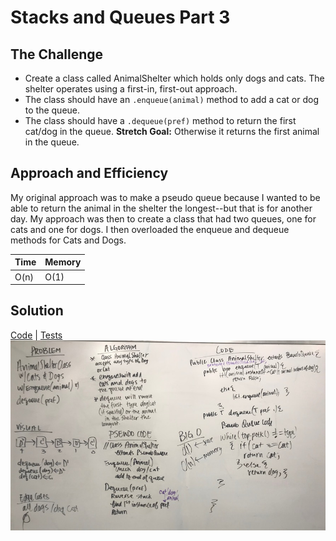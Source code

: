 # Stacks and Queues Part 3
## The Challenge
- Create a class called AnimalShelter which holds only dogs and cats. The shelter operates using a first-in, first-out approach.
- The class should have an `.enqueue(animal)` method to add a cat or dog to the queue.
- The class should have a `.dequeue(pref)` method to return the first cat/dog in the queue. **Stretch Goal:** Otherwise it returns the first animal in the queue.

## Approach and Efficiency
My original approach was to make a pseudo queue because I wanted to be able to return the animal in the shelter the longest--but that is for another day. My approach was then to create a class that had two queues, one for cats and one for dogs. I then overloaded the enqueue and dequeue methods for Cats and Dogs.   

| Time | Memory |
|------|--------|   
|O(n)  | O(1)   |    

## Solution
[Code](../src/main/java/stacksAndQueues/AnimalShelter.java) | [Tests](../src/test/java/stacksAndQueues/AnimalShelterTest.java)
![Whiteboard of Animal Shelter Solution](../assets/stacks_animal_shelter.JPG)
